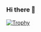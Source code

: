 ### Hi there 👋

[![Trophy](https://github-profile-trophy.vercel.app/?username=llemeru&theme=flat&margin-w=15&margin-h=15&no-bg=true
)](https://github.com/ryo-ma/github-profile-trophy)
